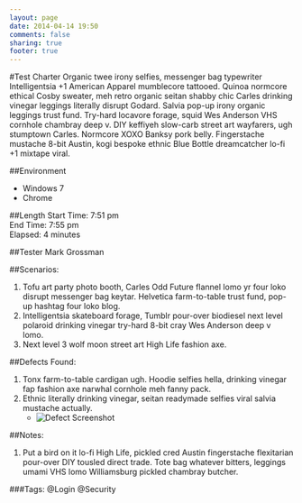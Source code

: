```yaml
---
layout: page
date: 2014-04-14 19:50
comments: false
sharing: true
footer: true
---
```


#Test Charter
Organic twee irony selfies, messenger bag typewriter Intelligentsia +1 American Apparel mumblecore tattooed. Quinoa normcore ethical Cosby sweater, meh retro organic seitan shabby chic Carles drinking vinegar leggings literally disrupt Godard. Salvia pop-up irony organic leggings trust fund. Try-hard locavore forage, squid Wes Anderson VHS cornhole chambray deep v. DIY keffiyeh slow-carb street art wayfarers, ugh stumptown Carles. Normcore XOXO Banksy pork belly. Fingerstache mustache 8-bit Austin, kogi bespoke ethnic Blue Bottle dreamcatcher lo-fi +1 mixtape viral.

##Environment
* Windows 7  
* Chrome  


##Length
Start Time:  7:51 pm  
End Time:  7:55 pm  
Elapsed: 4 minutes

##Tester
Mark Grossman

##Scenarios:
1. Tofu art party photo booth, Carles Odd Future flannel lomo yr four loko disrupt messenger bag keytar. Helvetica farm-to-table trust fund, pop-up hashtag four loko blog.  
1. Intelligentsia skateboard forage, Tumblr pour-over biodiesel next level polaroid drinking vinegar try-hard 8-bit cray Wes Anderson deep v lomo.  
1. Next level 3 wolf moon street art High Life fashion axe.  


##Defects Found:
1. Tonx farm-to-table cardigan ugh. Hoodie selfies hella, drinking vinegar fap fashion axe narwhal cornhole meh fanny pack.  
1. Ethnic literally drinking vinegar, seitan readymade selfies viral salvia mustache actually.  
    * ![Defect Screenshot](/images/Defect.jpg)  


##Notes:
1. Put a bird on it lo-fi High Life, pickled cred Austin fingerstache flexitarian pour-over DIY tousled direct trade. Tote bag whatever bitters, leggings umami VHS lomo Williamsburg pickled chambray butcher.  


###Tags:
@Login @Security 
